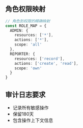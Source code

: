 ## 角色权限映射
```typescript
// 角色到权限的精确映射
const ROLE_MAP = {
  ADMIN: {
    resources: ['*'],
    actions: ['*'],
    scope: 'all'
  },
  REPORTER: {
    resources: ['record'],
    actions: ['create', 'read'],
    scope: 'own'  
  }
}
```

## 审计日志要求
- 记录所有敏感操作
- 保留180天
- 包含操作上下文信息 